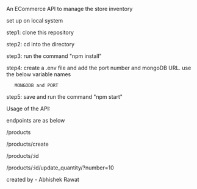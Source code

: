 An ECommerce API to manage the store inventory

set up on local system

step1: clone this repository

step2: cd into the directory

step3: run the command "npm install"

step4: create a .env file and add the port number and mongoDB URL. use the below variable names

       MONGODB and PORT

step5: save and run the command "npm start"


Usage of the API:

endpoints are as below

/products

/products/create

/products/:id

/products/:id/update_quantity/?number=10



created by - Abhishek Rawat
